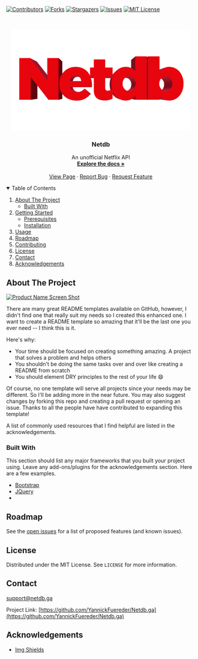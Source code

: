 [![Contributors][contributors-shield]][contributors-url]
[![Forks][forks-shield]][forks-url]
[![Stargazers][stars-shield]][stars-url]
[![Issues][issues-shield]][issues-url]
[![MIT License][license-shield]][license-url]
  
<!-- PROJECT LOGO -->
<br />
<p align="center">
  <a href="https://netdb.ga">
    <img src="images/netdb_Logo_medium.png" alt="Logo" width="480" height="270">
  </a>

  <h3 align="center">Netdb</h3>

  <p align="center">
    An unofficial Netflix API
    <br />
    <a href="https://netdb.ga/docs"><strong>Explore the docs »</strong></a>
    <br />
    <br />
    <a href="https://netdb.ga">View Page</a>
    ·
    <a href="https://github.com/YannickFuereder/Netdb.ga/issues">Report Bug</a>
    ·
    <a href="https://github.com/YannickFuereder/Netdb.ga/issues">Request Feature</a>
  </p>
</p>



<!-- TABLE OF CONTENTS -->
<details open="open">
  <summary>Table of Contents</summary>
  <ol>
    <li>
      <a href="#about-the-project">About The Project</a>
      <ul>
        <li><a href="#built-with">Built With</a></li>
      </ul>
    </li>
    <li>
      <a href="#getting-started">Getting Started</a>
      <ul>
        <li><a href="#prerequisites">Prerequisites</a></li>
        <li><a href="#installation">Installation</a></li>
      </ul>
    </li>
    <li><a href="#usage">Usage</a></li>
    <li><a href="#roadmap">Roadmap</a></li>
    <li><a href="#contributing">Contributing</a></li>
    <li><a href="#license">License</a></li>
    <li><a href="#contact">Contact</a></li>
    <li><a href="#acknowledgements">Acknowledgements</a></li>
  </ol>
</details>



<!-- ABOUT THE PROJECT -->
## About The Project

[![Product Name Screen Shot][product-screenshot]](https://example.com)

There are many great README templates available on GitHub, however, I didn't find one that really suit my needs so I created this enhanced one. I want to create a README template so amazing that it'll be the last one you ever need -- I think this is it.

Here's why:
* Your time should be focused on creating something amazing. A project that solves a problem and helps others
* You shouldn't be doing the same tasks over and over like creating a README from scratch
* You should element DRY principles to the rest of your life :smile:

Of course, no one template will serve all projects since your needs may be different. So I'll be adding more in the near future. You may also suggest changes by forking this repo and creating a pull request or opening an issue. Thanks to all the people have have contributed to expanding this template!

A list of commonly used resources that I find helpful are listed in the acknowledgements.

### Built With

This section should list any major frameworks that you built your project using. Leave any add-ons/plugins for the acknowledgements section. Here are a few examples.
* [Bootstrap](https://getbootstrap.com)
* [JQuery](https://jquery.com)
* 

<!-- ROADMAP -->
## Roadmap

See the [open issues](https://github.com/YannickFuereder/Netdb.ga/issues) for a list of proposed features (and known issues).

<!-- LICENSE -->
## License

Distributed under the MIT License. See `LICENSE` for more information.



<!-- CONTACT -->
## Contact

support@netdb.ga

Project Link: [https://github.com/YannickFuereder/Netdb.ga](https://github.com/YannickFuereder/Netdb.ga)



<!-- ACKNOWLEDGEMENTS -->
## Acknowledgements
* [Img Shields](https://shields.io)






<!-- MARKDOWN LINKS & IMAGES -->
<!-- https://www.markdownguide.org/basic-syntax/#reference-style-links -->
[contributors-shield]: https://img.shields.io/github/contributors/YannickFuereder/Netdb.svg?style=for-the-badge
[contributors-url]: https://github.com/YannickFuereder/Netdb.ga/graphs/contributors
[forks-shield]: https://img.shields.io/github/forks/YannickFuereder/Netdb.svg?style=for-the-badge
[forks-url]: https://github.com/YannickFuereder/Netdb.ga/network/members
[stars-shield]: https://img.shields.io/github/stars/YannickFuereder/Netdb.svg?style=for-the-badge
[stars-url]: https://github.com/YannickFuereder/Netdb.ga/stargazers
[issues-shield]: https://img.shields.io/github/issues/YannickFuereder/Netdb.svg?style=for-the-badge
[issues-url]: https://github.com/YannickFuereder/Netdb.ga/issues
[license-shield]: https://img.shields.io/github/license/YannickFuereder/Netdb.svg?style=for-the-badge
[license-url]: https://github.com/YannickFuereder/Netdb.ga/blob/master/LICENSE.txt
[product-screenshot]: images/screenshot.png
